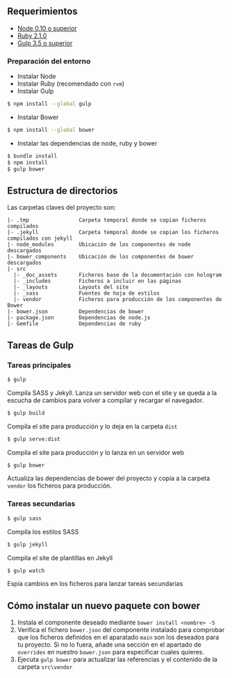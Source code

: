 ## Requerimientos

* [Node 0.10 o superior](http://nodejs.org)
* [Ruby 2.1.0](https://www.ruby-lang.org/)
* [Gulp 3.5 o superior](http://gulpjs.com)

### Preparación del entorno

* Instalar Node
* Instalar Ruby (recomendado con `rvm`)
* Instalar Gulp

```sh
$ npm install --global gulp
```

* Instalar Bower

```sh
$ npm install --global bower
```

* Instalar las dependencias de node, ruby y bower

```sh
$ bundle install
$ npm install
$ gulp bower
```

## Estructura de directorios
Las carpetas claves del proyecto son:

```
|- .tmp                Carpeta temporal donde se copian ficheros compilados
|- .jekyll             Carpeta temporal donde se copian los ficheros compilados con jekyll
|- node_modules        Ubicación de los componentes de node descargados
|- bower_components    Ubicación de los componentes de bower descargados
|- src
  |- _doc_assets       Ficheros base de la documentación con hologram
  |- _includes         Ficheros a incluir en las páginas
  |- _layouts          Layouts del site
  |- _sass             Fuentes de hoja de estilos
  |- vendor            Ficheros para producción de los componentes de Bower
|- bower.json          Dependencias de bower
|- package.json        Dependencias de node.js
|- Gemfile             Dependencias de ruby
```

## Tareas de Gulp

### Tareas principales

```sh
$ gulp
```

Compila SASS y Jekyll. Lanza un servidor web con el site y se queda a la escucha de cambios para volver a compilar y recargar el navegador.

```sh
$ gulp build
```

Compila el site para producción y lo deja en la carpeta `dist`

```sh
$ gulp serve:dist
```

Compila el site para producción y lo lanza en un servidor web

```sh
$ gulp bower
```

Actualiza las dependencias de bower del proyecto y copia a la carpeta `vendor` los ficheros para producción.

### Tareas secundarias

```sh
$ gulp sass
```

Compila los estilos SASS

```sh
$ gulp jekyll
```

Compila el site de plantillas en Jekyll


```sh
$ gulp watch
```

Espía cambios en los ficheros para lanzar tareas secundarias

## Cómo instalar un nuevo paquete con bower

1. Instala el componente deseado mediante `bower install <nombre> -S`
2. Verifica el fichero `bower.json` del componente instalado para comprobar que los ficheros definidos en el aparatado `main` son los deseados para tu proyecto. Si no lo fuera, añade una sección en el apartado de `overrides` en nuestro `bower.json` para especificar cuales quieres.
3. Ejecuta `gulp bower` para actualizar las referencias y el contenido de la carpeta `src\vendor`